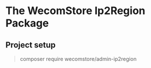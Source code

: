 # The WecomStore Ip2Region Package

## Project setup

> composer require wecomstore/admin-ip2region
